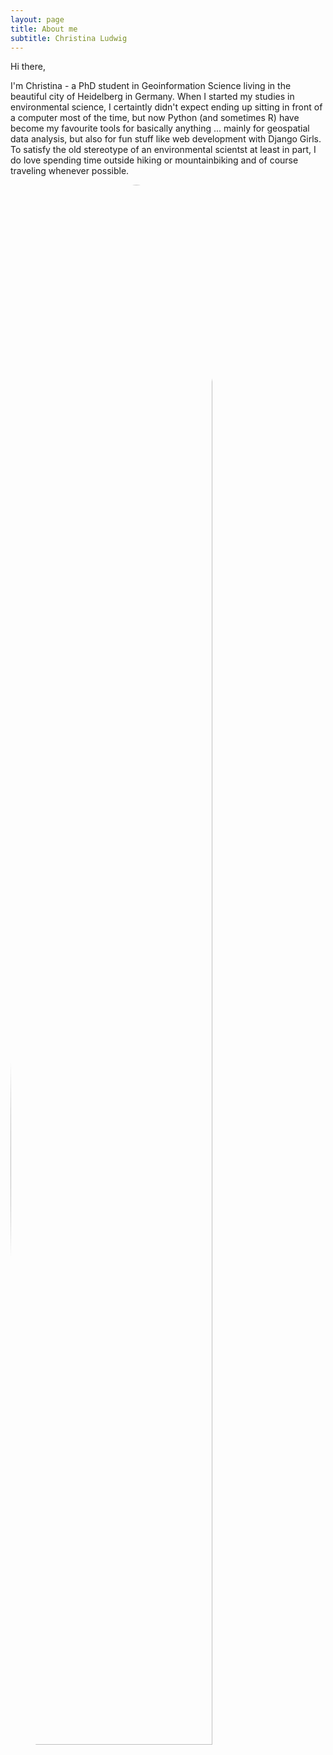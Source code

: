```yaml
---
layout: page
title: About me
subtitle: Christina Ludwig
---
```



Hi there, 

I'm Christina - a PhD student in Geoinformation Science living in the beautiful city of Heidelberg in Germany. When I started my studies in environmental science, I certaintly didn't expect ending up sitting in front of a computer most of the time, but now Python (and sometimes R) have become my favourite tools for basically anything ... mainly for geospatial data analysis, but also for fun stuff like web development with Django Girls. To satisfy the old stereotype of an environmental scientst at least in part, I do love spending time outside hiking or mountainbiking and of course traveling whenever possible. 

<img src="../img/profile_uyuni.jpg" alt="profile_pic" width="80%" style="border-radius: 50%" class="center-block">

